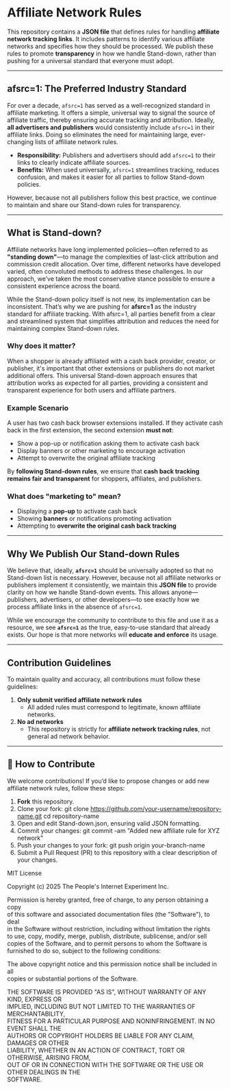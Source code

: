 # Affiliate Network Rules

This repository contains a **JSON file** that defines rules for handling **affiliate network tracking links**. It includes patterns to identify various affiliate networks and specifies how they should be processed. We publish these rules to promote **transparency** in how we handle Stand-down, rather than pushing for a universal standard that everyone must adopt.

---

## **afsrc=1: The Preferred Industry Standard**

For over a decade, `afsrc=1` has served as a well-recognized standard in affiliate marketing. It offers a simple, universal way to signal the source of affiliate traffic, thereby ensuring accurate tracking and attribution. Ideally, **all advertisers and publishers** would consistently include `afsrc=1` in their affiliate links. Doing so eliminates the need for maintaining large, ever-changing lists of affiliate network rules.

- **Responsibility:** Publishers and advertisers should add `afsrc=1` to their links to clearly indicate affiliate sources.
- **Benefits:** When used universally, `afsrc=1` streamlines tracking, reduces confusion, and makes it easier for all parties to follow Stand-down policies.

However, because not all publishers follow this best practice, we continue to maintain and share our Stand-down rules for transparency.

---

## **What is Stand-down?**

Affiliate networks have long implemented policies—often referred to as **"standing down"**—to manage the complexities of last-click attribution and commission credit allocation. Over time, different networks have developed varied, often convoluted methods to address these challenges. In our approach, we’ve taken the most conservative stance possible to ensure a consistent experience across the board.

While the Stand-down policy itself is not new, its implementation can be inconsistent. That’s why we are pushing for **afsrc=1** as the industry standard for affiliate tracking. With afsrc=1, all parties benefit from a clear and streamlined system that simplifies attribution and reduces the need for maintaining complex Stand-down rules.

### **Why does it matter?**
When a shopper is already affiliated with a cash back provider, creator, or publisher, it's important that other extensions or publishers do not market additional offers. This universal Stand-down approach ensures that attribution works as expected for all parties, providing a consistent and transparent experience for both users and affiliate partners.

### **Example Scenario**
A user has two cash back browser extensions installed. If they activate cash back in the first extension, the second extension **must not**:  
- Show a pop-up or notification asking them to activate cash back  
- Display banners or other marketing to encourage activation  
- Attempt to overwrite the original affiliate tracking  

By **following Stand-down rules**, we ensure that **cash back tracking remains fair and transparent** for shoppers, affiliates, and publishers.

### **What does "marketing to" mean?**
- Displaying a **pop-up** to activate cash back  
- Showing **banners** or notifications promoting activation  
- Attempting to **overwrite the original cash back tracking**  

---

## **Why We Publish Our Stand-down Rules**

We believe that, ideally, **`afsrc=1`** should be universally adopted so that no Stand-down list is necessary. However, because not all affiliate networks or publishers implement it consistently, we maintain this **JSON file** to provide clarity on how we handle Stand-down events. This allows anyone—publishers, advertisers, or other developers—to see exactly how we process affiliate links in the absence of `afsrc=1`.

While we encourage the community to contribute to this file and use it as a resource, we see **`afsrc=1`** as the true, easy-to-use standard that already exists. Our hope is that more networks will **educate and enforce** its usage.

---

## **Contribution Guidelines**

To maintain quality and accuracy, all contributions must follow these guidelines:

1. **Only submit verified affiliate network rules**  
   - All added rules must correspond to legitimate, known affiliate networks.
2. **No ad networks**  
   - This repository is strictly for **affiliate network tracking rules**, not general ad network behavior.

---

## 🚀 **How to Contribute**

We welcome contributions! If you’d like to propose changes or add new affiliate network rules, follow these steps:

1. **Fork** this repository.
2. Clone your fork: git clone https://github.com/your-username/repository-name.git
   cd repository-name
3. Open and edit Stand-down.json, ensuring valid JSON formatting.
4. Commit your changes: git commit -am "Added new affiliate rule for XYZ network"
5. Push your changes to your fork: git push origin your-branch-name
6. Submit a Pull Request (PR) to this repository with a clear description of your changes.

MIT License

Copyright (c) 2025 The People's Internet Experiment Inc.

Permission is hereby granted, free of charge, to any person obtaining a copy  
of this software and associated documentation files (the "Software"), to deal  
in the Software without restriction, including without limitation the rights  
to use, copy, modify, merge, publish, distribute, sublicense, and/or sell  
copies of the Software, and to permit persons to whom the Software is  
furnished to do so, subject to the following conditions:  

The above copyright notice and this permission notice shall be included in all  
copies or substantial portions of the Software.  

THE SOFTWARE IS PROVIDED "AS IS", WITHOUT WARRANTY OF ANY KIND, EXPRESS OR  
IMPLIED, INCLUDING BUT NOT LIMITED TO THE WARRANTIES OF MERCHANTABILITY,  
FITNESS FOR A PARTICULAR PURPOSE AND NONINFRINGEMENT. IN NO EVENT SHALL THE  
AUTHORS OR COPYRIGHT HOLDERS BE LIABLE FOR ANY CLAIM, DAMAGES OR OTHER  
LIABILITY, WHETHER IN AN ACTION OF CONTRACT, TORT OR OTHERWISE, ARISING FROM,  
OUT OF OR IN CONNECTION WITH THE SOFTWARE OR THE USE OR OTHER DEALINGS IN THE  
SOFTWARE.
